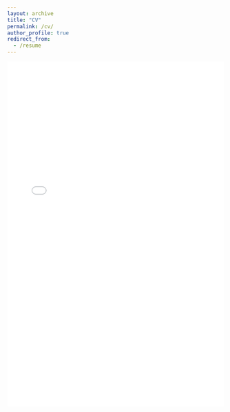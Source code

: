 ```yaml
---
layout: archive
title: "CV"
permalink: /cv/
author_profile: true
redirect_from:
  - /resume
---
```


<embed src="{{ '/files/cv.pdf'files/cv.pdf | relative_url }}" type="application/pdf" width="100%" height="800px" />


